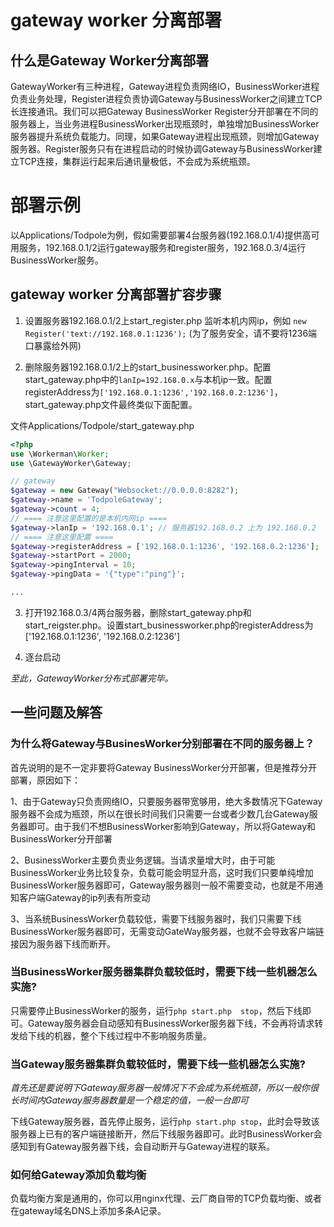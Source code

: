# gateway worker 分离部署

## 什么是Gateway Worker分离部署
GatewayWorker有三种进程，Gateway进程负责网络IO，BusinessWorker进程负责业务处理，Register进程负责协调Gateway与BusinessWorker之间建立TCP长连接通讯。我们可以把Gateway BusinessWorker Register分开部署在不同的服务器上，当业务进程BusinessWorker出现瓶颈时，单独增加BusinessWorker服务器提升系统负载能力。同理，如果Gateway进程出现瓶颈，则增加Gateway服务器。Register服务只有在进程启动的时候协调Gateway与BusinessWorker建立TCP连接，集群运行起来后通讯量极低，不会成为系统瓶颈。

# 部署示例

以Applications/Todpole为例，假如需要部署4台服务器(192.168.0.1/4)提供高可用服务，192.168.0.1/2运行gateway服务和register服务，192.168.0.3/4运行BusinessWorker服务。


## gateway worker 分离部署扩容步骤
1. 设置服务器192.168.0.1/2上start_register.php 监听本机内网ip，例如 `new Register('text://192.168.0.1:1236');` (为了服务安全，请不要将1236端口暴露给外网)

2. 删除服务器192.168.0.1/2上的start_businessworker.php。配置start_gateway.php中的```lanIp=192.168.0.x```与本机ip一致。配置registerAddress为```['192.168.0.1:1236','192.168.0.2:1236']```，start_gateway.php文件最终类似下面配置。

文件Applications/Todpole/start_gateway.php
```php
<?php
use \Workerman\Worker;
use \GatewayWorker\Gateway;

// gateway
$gateway = new Gateway("Websocket://0.0.0.0:8282");
$gateway->name = 'TodpoleGateway';
$gateway->count = 4;
// ==== 注意这里配置的是本机内网ip ====
$gateway->lanIp = '192.168.0.1'; // 服务器192.168.0.2 上为 192.168.0.2
// ==== 注意这里配置 ====
$gateway->registerAddress = ['192.168.0.1:1236', '192.168.0.2:1236'];
$gateway->startPort = 2000;
$gateway->pingInterval = 10;
$gateway->pingData = '{"type":"ping"}';

...
```
3. 打开192.168.0.3/4两台服务器，删除start_gateway.php和start_reigster.php。设置start_businessworker.php的registerAddress为 ['192.168.0.1:1236', '192.168.0.2:1236']

4. 逐台启动

*至此，GatewayWorker分布式部署完毕。*

## 一些问题及解答

### 为什么将Gateway与BusinesWorker分别部署在不同的服务器上？
首先说明的是不一定非要将Gateway BusinessWorker分开部署，但是推荐分开部署，原因如下：

1、由于Gateway只负责网络IO，只要服务器带宽够用，绝大多数情况下Gateway服务器不会成为瓶颈，所以在很长时间我们只需要一台或者少数几台Gateway服务器即可。由于我们不想BusinessWorker影响到Gateway，所以将Gateway和BusinessWorker分开部署

2、BusinessWorker主要负责业务逻辑。当请求量增大时，由于可能BusinessWorker业务比较复杂，负载可能会明显升高，这时我们只要单纯增加BusinessWorker服务器即可，Gateway服务器则一般不需要变动，也就是不用通知客户端Gateway的ip列表有所变动

3、当系统BusinessWorker负载较低，需要下线服务器时，我们只需要下线BusinessWorker服务器即可，无需变动GateWay服务器，也就不会导致客户端链接因为服务器下线而断开。


### 当BusinessWorker服务器集群负载较低时，需要下线一些机器怎么实施?
只需要停止BusinessWorker的服务，运行```php start.php  stop```，然后下线即可。Gateway服务器会自动感知有BusinessWorker服务器下线，不会再将请求转发给下线的机器，整个下线过程中不影响服务质量。

### 当Gateway服务器集群负载较低时，需要下线一些机器怎么实施?
*首先还是要说明下Gateway服务器一般情况下不会成为系统瓶颈，所以一般你很长时间内Gateway服务器数量是一个稳定的值，一般一台即可*

下线Gateway服务器，首先停止服务，运行```php start.php stop```，此时会导致该服务器上已有的客户端链接断开，然后下线服务器即可。此时BusinessWorker会感知到有Gateway服务器下线，会自动断开与Gateway进程的联系。

### 如何给Gateway添加负载均衡
负载均衡方案是通用的，你可以用nginx代理、云厂商自带的TCP负载均衡、或者在gateway域名DNS上添加多条A记录。
